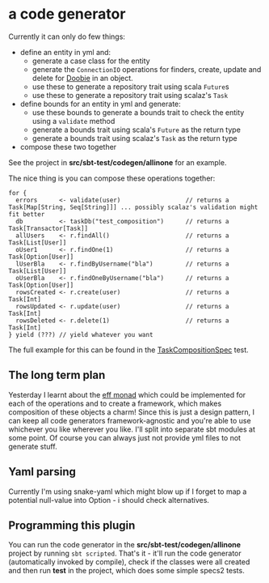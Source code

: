 # a code generator

Currently it can only do few things:

- define an entity in yml and:
  - generate a case class for the entity
  - generate the `ConnectionIO` operations for finders, create, update and delete for [Doobie](https://github.com/tpolecat/doobie) in an object.
  - use these to generate a repository trait using scala `Future`s
  - use these to generate a repository trait using scalaz's `Task`
- define bounds for an entity in yml and generate:
  - use these bounds to generate a bounds trait to check the entity using a `validate` method
  - generate a bounds trait using scala's `Future` as the return type
  - generate a bounds trait using scalaz's `Task` as the return type
- compose these two together

See the project in **src/sbt-test/codegen/allinone** for an example.

The nice thing is you can compose these operations together:

```
for {
  errors      <- validate(user)                  // returns a Task[Map[String, Seq[String]]] ... possibly scalaz's validation might fit better
  db          <- taskDb("test_composition")      // returns a Task[Transactor[Task]]
  allUsers    <- r.findAll()                     // returns a Task[List[User]]
  oUser1      <- r.findOne(1)                    // returns a Task[Option[User]]
  lUserBla    <- r.findByUsername("bla")         // returns a Task[List[User]]
  oUserBla    <- r.findOneByUsername("bla")      // returns a Task[Option[User]]
  rowsCreated <- r.create(user)                  // returns a Task[Int]
  rowsUpdated <- r.update(user)                  // returns a Task[Int]
  rowsDeleted <- r.delete(1)                     // returns a Task[Int]
} yield (???) // yield whatever you want

```

The full example for this can be found in the
[TaskCompositionSpec](src/sbt-test/codegen/allinone/src/test/scala/com/example/TaskCompositionSpec.scala)
test.

## The long term plan

Yesterday I learnt about the [eff monad](https://github.com/atnos-org/eff-scalaz)
which could be implemented for each of the operations and to create a framework,
which makes composition of these objects a charm! Since this is just a design
pattern, I can keep all code generators framework-agnostic and you're able to use
whichever you like wherever you like. I'll split into separate sbt modules at some
point. Of course you can always just not provide yml files to not generate stuff.

## Yaml parsing

Currently I'm using snake-yaml which might blow up if I forget to map a potential
null-value into Option - i should check alternatives.

## Programming this plugin

You can run the code generator in the **src/sbt-test/codegen/allinone** project by running
`sbt scripted`. That's it - it'll run the code generator (automatically invoked by compile),
check if the classes were all created and then run **test** in the project, which does some
simple specs2 tests.

